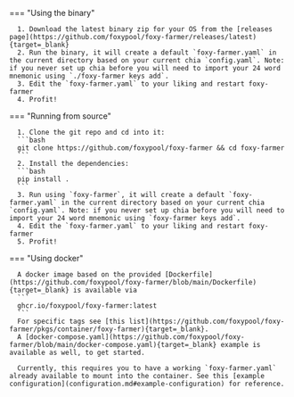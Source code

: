 === "Using the binary"

      1. Download the latest binary zip for your OS from the [releases page](https://github.com/foxypool/foxy-farmer/releases/latest){target=_blank}
      2. Run the binary, it will create a default `foxy-farmer.yaml` in the current directory based on your current chia `config.yaml`. Note: if you never set up chia before you will need to import your 24 word mnemonic using `./foxy-farmer keys add`.
      3. Edit the `foxy-farmer.yaml` to your liking and restart foxy-farmer
      4. Profit!

=== "Running from source"

      1. Clone the git repo and cd into it: 
      ```bash
      git clone https://github.com/foxypool/foxy-farmer && cd foxy-farmer
      ```
      2. Install the dependencies: 
      ```bash
      pip install .
      ```
      3. Run using `foxy-farmer`, it will create a default `foxy-farmer.yaml` in the current directory based on your current chia `config.yaml`. Note: if you never set up chia before you will need to import your 24 word mnemonic using `foxy-farmer keys add`.
      4. Edit the `foxy-farmer.yaml` to your liking and restart foxy-farmer
      5. Profit!

=== "Using docker"

      A docker image based on the provided [Dockerfile](https://github.com/foxypool/foxy-farmer/blob/main/Dockerfile){target=_blank} is available via
      ```
      ghcr.io/foxypool/foxy-farmer:latest
      ```
      For specific tags see [this list](https://github.com/foxypool/foxy-farmer/pkgs/container/foxy-farmer){target=_blank}.
      A [docker-compose.yaml](https://github.com/foxypool/foxy-farmer/blob/main/docker-compose.yaml){target=_blank} example is available as well, to get started.

      Currently, this requires you to have a working `foxy-farmer.yaml` already available to mount into the container. See this [example configuration](configuration.md#example-configuration) for reference.
